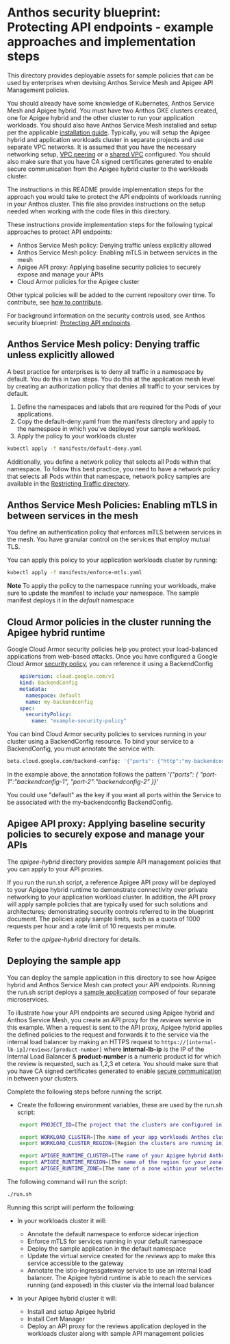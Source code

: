 # Anthos security blueprint: Protecting API endpoints - example approaches and implementation steps

This directory provides deployable assets for sample policies that can be used by enterprises when devising Anthos Service Mesh and Apigee API Management policies.

You should already have some knowledge of Kubernetes, Anthos Service Mesh and Apigee hybrid. You must have two Anthos GKE clusters created, one for Apigee hybrid and the other cluster to run your application workloads. You should also have Anthos Service Mesh installed and setup per the applicable [installation guide](https://cloud.google.com/service-mesh/docs/install). Typically, you will setup the Apigee hybrid and application workloads cluster in separate projects and use separate VPC networks. It is assumed that you have the necessary networking setup,
[VPC peering](https://cloud.google.com/vpc/docs/vpc-peering) or a [shared VPC](https://cloud.google.com/vpc/docs/shared-vpc) configured. You should also make sure that you have CA signed certificates generated to enable secure communication from the Apigee hybrid cluster to the workloads cluster.

The instructions in this README provide implementation steps for the approach you would take to protect the API endpoints of workloads running in your Anthos cluster. This file also provides instructions on the setup needed when working with the code files in this directory.

These instructions provide implementation steps for the following typical approaches to protect API endpoints:

- Anthos Service Mesh policy: Denying traffic unless explicitly allowed
- Anthos Service Mesh policy: Enabling mTLS in between services in the mesh
- Apigee API proxy: Applying baseline security policies to securely expose and manage your APIs
- Cloud Armor policies for the Apigee cluster

Other typical policies will be added to the current repository over time. To contribute, see [how to contribute](https://github.com/GoogleCloudPlatform/anthos-security-blueprints/blob/master/docs/contributing.md).

For background information on the security controls used, see Anthos security blueprint: [Protecting API endpoints](https://cloud.google.com/architecture/blueprints/anthos-protecting-api-endpoints-blueprint).


## Anthos Service Mesh policy: Denying traffic unless explicitly allowed

A best practice for enterprises is to deny all traffic in a namespace by default. You do this in two steps. You do this at the application mesh level by creating an authorization policy that denies all traffic to your services by default.

1. Define the namespaces and labels that are required for the Pods of your applications.
2. Copy the default-deny.yaml from the manifests directory and apply to the namespace in which you've deployed your sample workload.
3. Apply the policy to your workloads cluster

```bash
kubectl apply -f manifests/default-deny.yaml
```

Additionally, you define a network policy that selects all Pods within that namespace. To follow this best practice, you need to have a network policy that selects all Pods within that namespace, network policy samples are available in the [Restricting Traffic directory](https://github.com/GoogleCloudPlatform/anthos-security-blueprints/tree/master/restricting-traffic).

## Anthos Service Mesh Policies: Enabling mTLS in between services in the mesh

You define an authentication policy that enforces mTLS between services in the mesh. You have granular control on the services that employ mutual TLS.

You can apply this policy to your application workloads cluster by running:

```bash
kubectl apply -f manifests/enforce-mtls.yaml
```
**Note** To apply the policy to the namespace running your workloads, make sure to update the manifest to include your namespace. The sample
manifest deploys it in the *default* namespace

## Cloud Armor policies in the cluster running the Apigee hybrid runtime

Google Cloud Armor security policies help you protect your load-balanced applications from web-based attacks. Once you have configured a Google Cloud Armor [security policy](https://cloud.google.com/armor/docs/configure-security-policies), you can reference it using a BackendConfig

```yaml
    apiVersion: cloud.google.com/v1
    kind: BackendConfig
    metadata:
      namespace: default
      name: my-backendconfig
    spec:
      securityPolicy:
        name: "example-security-policy"
```
You can bind Cloud Armor security policies to services running in your cluster using a BackendConfig resource. To bind your service to a BackendConfig, you must annotate the service with:

```bash
beta.cloud.google.com/backend-config: '{"ports": {"http":"my-backendconfig"}}'
```
In the example above, the annotation follows the pattern
 <em>'{"ports": {
    "port-1":"backendconfig-1",
    "port-2":"backendconfig-2"
  }}' </em>

You could use "default" as the key if you want all ports within the Service to be associated with the my-backendconfig BackendConfig.

## Apigee API proxy: Applying baseline security policies to securely expose and manage your APIs

The *apigee-hybrid* directory provides sample API management policies that you can apply to your API proxies.

If you run the run.sh script, a reference Apigee API proxy will be deployed to your Apigee hybrid runtime to demonstrate connectivity over private networking to your application workload cluster. In addition, the API proxy will apply sample policies that are typically used for such solutions and architectures; demonstrating security controls referred to in the blueprint document.
The policies apply sample limits, such as a quota of 1000 requests per hour and a rate limit of 10 requests per minute.

Refer to the <em>apigee-hybrid</em> directory for details.


## Deploying the sample app

You can deploy the sample application in this directory to see how Apigee hybrid and Anthos Service Mesh can protect your API endpoints. Running the run.sh script deploys a [sample application](https://istio.io/latest/docs/examples/bookinfo/) composed of four separate microservices.

To illustrate how your API endpoints are secured using Apigee hybrid and Anthos Service Mesh, you create an API proxy for the <em>reviews</em> service in this example. When a request is sent to the API proxy, Apigee hybrid applies the defined policies to the request and forwards it to the service via the internal load balancer by making an HTTPS request to `https://[internal-lb-ip]/reviews/[product-number]` where **internal-lb-ip** is the IP of the Internal Load Balancer & **product-number** is a numeric product id for which the review is requested, such as 1,2,3 et cetera. You should make sure that you have CA signed certificates generated to enable [secure communication](https://istio.io/latest/docs/tasks/traffic-management/ingress/secure-ingress/#configure-a-tls-ingress-gateway-using-sds) in between your clusters.

Complete the following steps before running the script.

- Create the following environment variables, these are used by the run.sh script:

```bash
    export PROJECT_ID=[The project that the clusters are configured in]

    export WORKLOAD_CLUSTER=[The name of your app workloads Anthos cluster]
    export WORKLOAD_CLUSTER_REGION=[Region the clusters are running in]

    export APIGEE_RUNTIME_CLUSTER=[The name of your Apigee hybrid Anthos cluster]
    export APIGEE_RUNTIME_REGION=[The name of the region for your zonal GKE cluster]
    export APIGEE_RUNTIME_ZONE=[The name of a zone within your selected region]
```

The following command will run the script:

```bash
./run.sh
```

Running this script will perform the following:

- In your workloads cluster it will:
  - Annotate the default namespace to enforce sidecar injection
  - Enforce mTLS for services running in your default namespace
  - Deploy the sample application in the default namespace
  - Update the virtual service created for the *reviews* app to make this service
    accessible to the gateway
  - Annotate the istio-ingressgateway service to use an internal load balancer. The Apigee hybrid runtime
    is able to reach the services running (and exposed) in this cluster via the internal load balancer

- In your Apigee hybrid cluster it will:
  - Install and setup Apigee hybrid
  - Install Cert Manager
  - Deploy an API proxy for the reviews application deployed in the workloads cluster along with sample API management policies